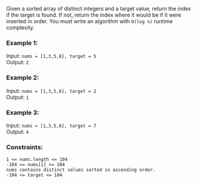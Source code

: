 Given a sorted array of distinct integers and a target value, return the index if the target is found. If not, return the index where it would be if it were inserted in order.
You must write an algorithm with `O(log n)` runtime complexity.  
 

### Example 1:
Input: `nums = [1,3,5,6], target = 5`  
Output: `2` 


### Example 2:
Input: `nums = [1,3,5,6], target = 2`  
Output: `1`  


### Example 3:
Input: `nums = [1,3,5,6], target = 7`  
Output: `4`
 

### Constraints:
`1 <= nums.length <= 104`  
`-104 <= nums[i] <= 104`  
`nums contains distinct values sorted in ascending order.`  
`-104 <= target <= 104`  
